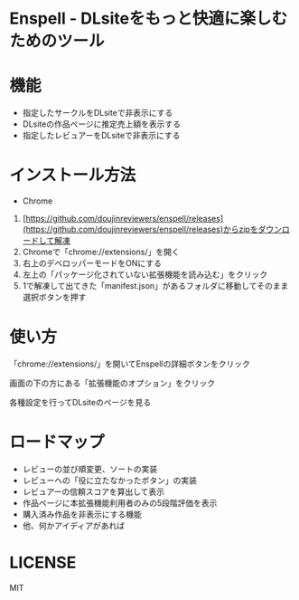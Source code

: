 # Enspell - DLsiteをもっと快適に楽しむためのツール

# 機能
- 指定したサークルをDLsiteで非表示にする
- DLsiteの作品ページに推定売上額を表示する
- 指定したレビュアーをDLsiteで非表示にする

# インストール方法

- Chrome

1. [https://github.com/doujinreviewers/enspell/releases](https://github.com/doujinreviewers/enspell/releases)からzipをダウンロードして解凍
2. Chromeで「chrome://extensions/」を開く
3. 右上のデベロッパーモードをONにする
4. 左上の「パッケージ化されていない拡張機能を読み込む」をクリック
5. 1で解凍して出てきた「manifest.json」があるフォルダに移動してそのまま選択ボタンを押す

# 使い方

「chrome://extensions/」を開いてEnspellの詳細ボタンをクリック

画面の下の方にある「拡張機能のオプション」をクリック

各種設定を行ってDLsiteのページを見る


# ロードマップ

- レビューの並び順変更、ソートの実装
- レビューへの「役に立たなかったボタン」の実装
- レビュアーの信頼スコアを算出して表示
- 作品ページに本拡張機能利用者のみの5段階評価を表示
- 購入済み作品を非表示にする機能
- 他、何かアイディアがあれば

# LICENSE

MIT